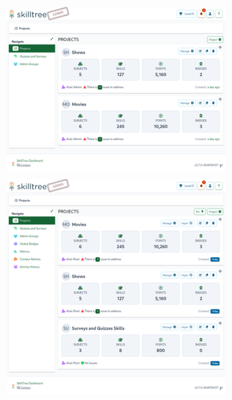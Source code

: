 <conditional visibilityFlag="showDocsForRootRole" :visibility-value="false">

![page-projects.png](../../../screenshots/admin/page-projects-not-root.png)

</conditional>

<conditional visibilityFlag="showDocsForRootRole">

![page-projects.png](../../../screenshots/admin/page-projects.png)

</conditional>